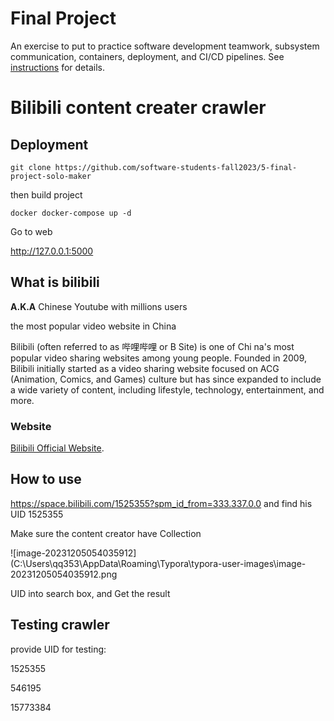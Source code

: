 # Final Project

An exercise to put to practice software development teamwork, subsystem communication, containers, deployment, and CI/CD pipelines. See [instructions](./instructions.md) for details.

# Bilibili content creater crawler

## Deployment

```
git clone https://github.com/software-students-fall2023/5-final-project-solo-maker
```

then build project

```
docker docker-compose up -d
```

Go to web

http://127.0.0.1:5000

## What is bilibili

**A.K.A** Chinese Youtube with millions users

the most popular video website in China

Bilibili (often referred to as 哔哩哔哩 or B Site) is one of Chi	na's most popular video sharing websites among young people. Founded in 2009, Bilibili initially started as a video sharing website focused on ACG (Animation, Comics, and Games) culture but has since expanded to include a wide variety of content, including lifestyle, technology, entertainment, and more.

### Website

[Bilibili Official Website](https://www.bilibili.com).

## How to use

https://space.bilibili.com/1525355?spm_id_from=333.337.0.0 and find his UID 1525355

Make sure the content creator have Collection

![image-20231205054035912](C:\Users\qq353\AppData\Roaming\Typora\typora-user-images\image-20231205054035912.png

UID into search box, and Get the result

## Testing crawler

provide UID for testing:

1525355

546195

15773384
